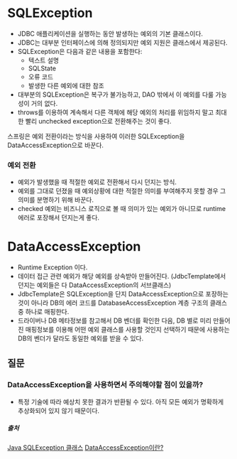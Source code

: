 # SQLException

* JDBC 애플리케이션을 실행하는 동안 발생하는 예외의 기본 클래스이다.
* JDBC는 대부분 인터페이스에 의해 정의되지만 예외 지원은 클래스에서 제공된다.
* SQLException은 다음과 같은 내용을 포함한다:
  * 텍스트 설명
  * SQLState
  * 오류 코드
  * 발생한 다른 예외에 대한 참조
* 대부분의 SQLException은 복구가 불가능하고, DAO 밖에서 이 예외를 다룰 가능성이 거의 없다.
* throws를 이용하여 계속해서 다른 객체에 해당 예외의 처리를 위임하지 말고 최대한 빨리 unchecked exception으로 전환해주는 것이 좋다.

스프링은 예외 전환이라는 방식을 사용하여 이러한 SQLException을 DataAccessException으로 바꾼다.

### 예외 전환
* 예외가 발생했을 때 적절한 예외로 전환해서 다시 던지는 방식.
* 예외를 그대로 던졌을 때 예외상황에 대한 적절한 의미를 부여해주지 못할 경우 그 의미를 분명하기 위해 바꾼다.
* checked 예외는 비즈니스 로직으로 볼 때 의미가 있는 예외가 아니므로 runtime 에러로 포장해서 던지는게 좋다.

# DataAccessException

* Runtime Exception 이다.
* 데이터 접근 관련 예외가 해당 예외를 상속받아 만들어진다. (JdbcTemplate에서 던지는 예외들은 다 DataAccessException의 서브클래스)
* JdbcTemplate은 SQLException을 단지 DataAccessException으로 포장하는 것이 아니라 DB의 에러 코드를 DatabaseAccessException 계층 구조의 클래스 중 하나로 매핑한다.
* 드라이버나 DB 메타정보를 참고해서 DB 벤더를 확인한 다음, DB 별로 미리 만들어진 매핑정보를 이용해 어떤 예외 클래스를 사용할 것인지 선택하기 때문에 사용하는 DB의 벤더가 달라도 동일한 예외를 받을 수 있다.

## 질문
### DataAccessException을 사용하면서 주의해야할 점이 있을까?
* 특정 기술에 따라 예상치 못한 결과가 반환될 수 있다. 아직 모든 예외가 명확하게 추상화되어 있지 않기 때문이다.

##### 출처
[Java SQLException 클래스](https://www.ibm.com/docs/ko/i/7.3?topic=exceptions-java-sqlexception-class)
[DataAccessException이란?](https://hyeonyeee.tistory.com/96)